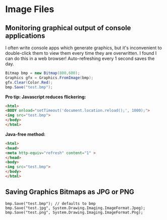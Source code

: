 # Image Files

## Monitoring graphical output of console applications
I often write console apps which generate graphics, but it's inconvenient to double-click them to view them every time they are overwritten. I found I can do this in a web browser! Auto-refreshing every 1 second saves the day.

```c#
Bitmap bmp = new Bitmap(800,600);
Graphics gfx = Graphics.FromImage(bmp);
gfx.Clear(Color.Red);
bmp.Save("test.bmp");
```

**Pro tip: Javascript reduces flickering:**
```html
<html>
<BODY onload="setTimeout('document.location.reload();', 1000);">
<img src="test.bmp">
</body>
</html>
```

**Java-free method:**
```html
<html>
<head>
<meta http-equiv="refresh" content="1" >
</head>
<body>
<img src="test.bmp">
</body>
</html>
```

## Saving Graphics Bitmaps as JPG or PNG
```
bmp.Save("test.bmp"); // defaults to bmp
bmp.Save("test.jpg", System.Drawing.Imaging.ImageFormat.Jpeg);
bmp.Save("test.png", System.Drawing.Imaging.ImageFormat.Png);
```
